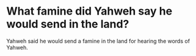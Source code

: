 # What famine did Yahweh say he would send in the land?

Yahweh said he would send a famine in the land for hearing the words of Yahweh.
